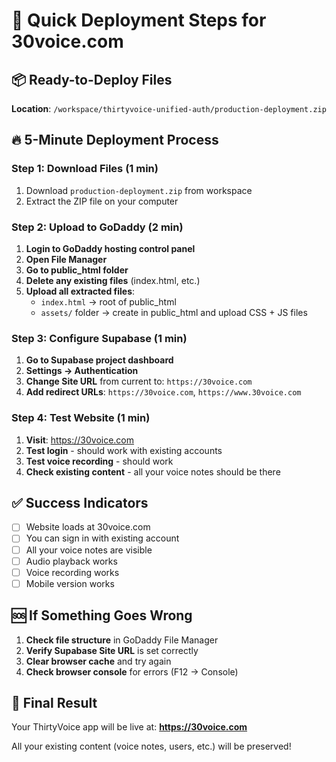 # 🚀 Quick Deployment Steps for 30voice.com

## 📦 Ready-to-Deploy Files
**Location**: `/workspace/thirtyvoice-unified-auth/production-deployment.zip`

## 🔥 5-Minute Deployment Process

### Step 1: Download Files (1 min)
1. Download `production-deployment.zip` from workspace
2. Extract the ZIP file on your computer

### Step 2: Upload to GoDaddy (2 min)
1. **Login to GoDaddy hosting control panel**
2. **Open File Manager**
3. **Go to public_html folder**
4. **Delete any existing files** (index.html, etc.)
5. **Upload all extracted files**:
   - `index.html` → root of public_html
   - `assets/` folder → create in public_html and upload CSS + JS files

### Step 3: Configure Supabase (1 min)
1. **Go to Supabase project dashboard**
2. **Settings → Authentication**
3. **Change Site URL** from current to: `https://30voice.com`
4. **Add redirect URLs**: `https://30voice.com`, `https://www.30voice.com`

### Step 4: Test Website (1 min)
1. **Visit**: https://30voice.com
2. **Test login** - should work with existing accounts
3. **Test voice recording** - should work
4. **Check existing content** - all your voice notes should be there

## ✅ Success Indicators
- [ ] Website loads at 30voice.com
- [ ] You can sign in with existing account
- [ ] All your voice notes are visible
- [ ] Audio playback works
- [ ] Voice recording works
- [ ] Mobile version works

## 🆘 If Something Goes Wrong
1. **Check file structure** in GoDaddy File Manager
2. **Verify Supabase Site URL** is set correctly
3. **Clear browser cache** and try again
4. **Check browser console** for errors (F12 → Console)

## 🎯 Final Result
Your ThirtyVoice app will be live at: **https://30voice.com**

All your existing content (voice notes, users, etc.) will be preserved!
